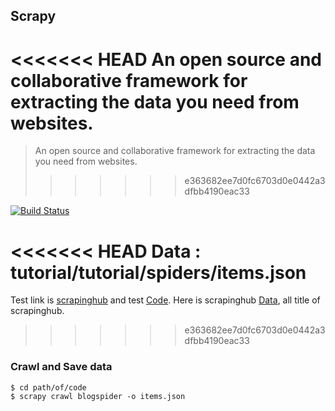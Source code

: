 ## Scrapy

<<<<<<< HEAD
An open source and collaborative framework for extracting the data you need from websites. 
=======
> An open source and collaborative framework for extracting the data you need from websites. 
>>>>>>> e363682ee7d0fc6703d0e0442a3dfbb4190eac33

[![Build Status](http://img.shields.io/travis/badges/badgerbadgerbadger.svg?style=flat-square)](https://github.com/DENGYaqi)

<<<<<<< HEAD
Data : tutorial/tutorial/spiders/items.json
=======
Test link is [scrapinghub](https://blog.scrapinghub.com/) and test [Code](tutorial/tutorial/spiders/ScrapingHub.py). Here is scrapinghub [Data](tutorial/tutorial/spiders/items.json), all title of scrapinghub.
>>>>>>> e363682ee7d0fc6703d0e0442a3dfbb4190eac33

### Crawl and Save data
```shell
$ cd path/of/code
$ scrapy crawl blogspider -o items.json
```
